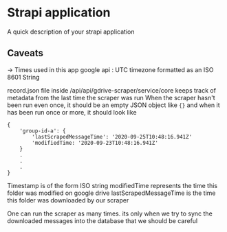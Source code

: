 # Strapi application

A quick description of your strapi application

## Caveats

-> Times used in this app
google api : UTC timezone formatted as an ISO 8601 String

record.json file inside /api/api/gdrive-scraper/service/core keeps track of metadata from the last time the scraper was run
When the scraper hasn't been run even once, it should be an empty JSON object like `{}`
and when it has been run once or more, it should look like

```
{
    'group-id-a': {
        'lastScrapedMessageTime': '2020-09-25T10:48:16.941Z'
        'modifiedTime: '2020-09-23T10:48:16.941Z'
    }
    .
    .
    .
}
```

Timestamp is of the form ISO string
modifiedTime represents the time this folder was modified on google drive
lastScrapedMessageTime is the time this folder was downloaded by our scraper

One can run the scraper as many times. its only when we try to sync the downloaded messages into the database that we should be careful
